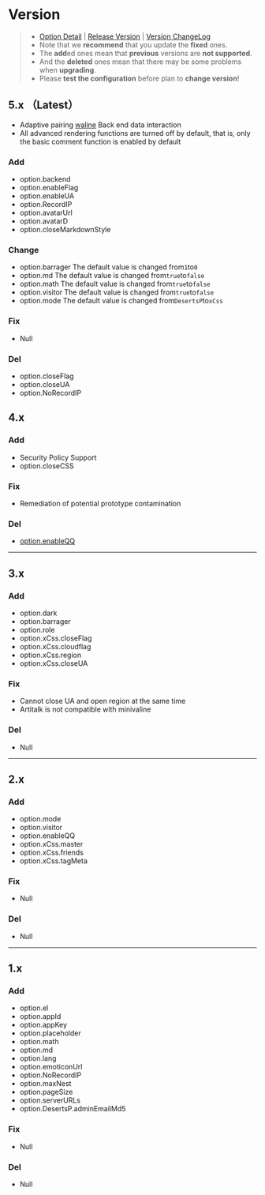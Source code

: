 # Version

> + [Option Detail](https://minivaline.js.org/docs/en/#/Options)  |  [Release Version](https://www.npmjs.com/package/minivaline)  | [Version ChangeLog](https://minivaline.js.org/docs/en/#/CHANGELOG)
> + Note that we **recommend** that you update the **fixed** ones. 
> + The **add**ed ones mean that **previous** versions are **not supported**.
> + And the **deleted** ones mean that there may be some problems when **upgrading**. 
> + Please **test the configuration** before plan to **change version**!



## 5.x （Latest）

- Adaptive pairing [waline](https://github.com/lizheming/waline) Back end data interaction
- All advanced rendering functions are turned off by default, that is, only the basic comment function is enabled by default

### Add

- option.backend
- option.enableFlag
- option.enableUA
- option.RecordIP
- option.avatarUrl
- option.avatarD
- option.closeMarkdownStyle

### Change

- option.barrager The default value is changed from`1`to`0`
- option.md The default value is changed from`true`to`false`
- option.math The default value is changed from`true`to`false`
- option.visitor The default value is changed from`true`to`false`
- option.mode The default value is changed from`DesertsP`to`xCss`

### Fix

+ Null

### Del

+ option.closeFlag
+ option.closeUA
+ option.NoRecordIP



## 4.x 

### Add

+ Security Policy Support
+ option.closeCSS

### Fix

+ Remediation of potential prototype contamination

### Del

+ [option.enableQQ](https://minivaline.js.org/docs/en/#/Options?id=enableqq-boolean)

---

## 3.x

### Add

+ option.dark
+ option.barrager
+ option.role
+ option.xCss.closeFlag
+ option.xCss.cloudflag
+ option.xCss.region
+ option.xCss.closeUA

### Fix

+ Cannot close UA and open region at the same time
+ Artitalk is not compatible with minivaline

### Del

+ Null

----

## 2.x

### Add

+ option.mode
+ option.visitor
+ option.enableQQ
+ option.xCss.master
+ option.xCss.friends
+ option.xCss.tagMeta

### Fix

+ Null

### Del

+ Null

----

## 1.x

### Add

+ option.el
+ option.appId
+ option.appKey
+ option.placeholder
+ option.math
+ option.md
+ option.lang
+ option.emoticonUrl
+ option.NoRecordIP
+ option.maxNest
+ option.pageSize
+ option.serverURLs
+ option.DesertsP.adminEmailMd5

### Fix

+ Null

### Del

+ Null



